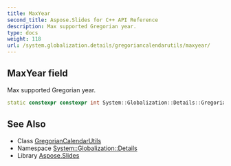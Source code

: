 ```yaml
---
title: MaxYear
second_title: Aspose.Slides for C++ API Reference
description: Max supported Gregorian year.
type: docs
weight: 118
url: /system.globalization.details/gregoriancalendarutils/maxyear/
---
```

## MaxYear field


Max supported Gregorian year.

```cpp
static constexpr constexpr int System::Globalization::Details::GregorianCalendarUtils::MaxYear
```

## See Also

* Class [GregorianCalendarUtils](../)
* Namespace [System::Globalization::Details](../../)
* Library [Aspose.Slides](../../../)